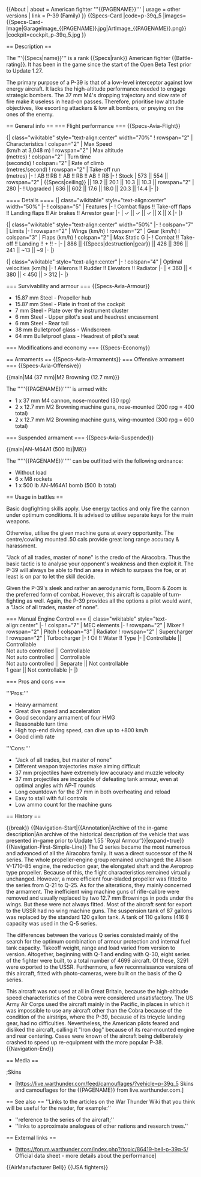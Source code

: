 {{About
| about = American fighter '''{{PAGENAME}}'''
| usage = other versions
| link = P-39 (Family)
}}
{{Specs-Card
|code=p-39q_5
|images={{Specs-Card-Image|GarageImage_{{PAGENAME}}.jpg|ArtImage_{{PAGENAME}}.png}}
|cockpit=cockpit_p-39q_5.jpg
}}

== Description ==
<!-- ''In the description, the first part should be about the history of and the creation and combat usage of the aircraft, as well as its key features. In the second part, tell the reader about the aircraft in the game. Insert a screenshot of the vehicle, so that if the novice player does not remember the vehicle by name, he will immediately understand what kind of vehicle the article is talking about.'' -->
The '''{{Specs|name}}''' is a rank {{Specs|rank}} American fighter {{Battle-rating}}. It has been in the game since the start of the Open Beta Test prior to Update 1.27.

The primary purpose of a P-39 is that of a low-level interceptor against low energy aircraft. It lacks the high-altitude performance needed to engage strategic bombers. The 37 mm M4's dropping trajectory and slow rate of fire make it useless in head-on passes. Therefore, prioritise low altitude objectives, like escorting attackers & low alt bombers, or preying on the ones of the enemy.

== General info ==
=== Flight performance ===
{{Specs-Avia-Flight}}
<!-- ''Describe how the aircraft behaves in the air. Speed, manoeuvrability, acceleration and allowable loads - these are the most important characteristics of the vehicle.'' -->

{| class="wikitable" style="text-align:center" width="70%"
! rowspan="2" | Characteristics
! colspan="2" | Max Speed<br>(km/h at 3,048 m)
! rowspan="2" | Max altitude<br>(metres)
! colspan="2" | Turn time<br>(seconds)
! colspan="2" | Rate of climb<br>(metres/second)
! rowspan="2" | Take-off run<br>(metres)
|-
! AB !! RB !! AB !! RB !! AB !! RB
|-
! Stock
| 573 || 554 || rowspan="2" | {{Specs|ceiling}} || 19.2 || 20.1 || 10.3 || 10.3 || rowspan="2" | 280
|-
! Upgraded
| 636 || 602 || 17.6 || 18.0 || 20.3 || 14.4
|-
|}

==== Details ====
{| class="wikitable" style="text-align:center" width="50%"
|-
! colspan="5" | Features
|-
! Combat flaps !! Take-off flaps !! Landing flaps !! Air brakes !! Arrestor gear
|-
| ✓ || ✓ || ✓ || X || X     <!-- ✓ -->
|-
|}

{| class="wikitable" style="text-align:center" width="50%"
|-
! colspan="7" | Limits
|-
! rowspan="2" | Wings (km/h)
! rowspan="2" | Gear (km/h)
! colspan="3" | Flaps (km/h)
! colspan="2" | Max Static G
|-
! Combat !! Take-off !! Landing !! + !! -
|-
| 886 <!-- {{Specs|destruction|body}} --> || {{Specs|destruction|gear}} || 426 || 396 || 241 || ~13 || ~9
|-
|}

{| class="wikitable" style="text-align:center"
|-
! colspan="4" | Optimal velocities (km/h)
|-
! Ailerons !! Rudder !! Elevators !! Radiator
|-
| < 360 || < 380 || < 450 || > 312
|-
|}

=== Survivability and armour ===
{{Specs-Avia-Armour}}
<!-- ''Examine the survivability of the aircraft. Note how vulnerable the structure is and how secure the pilot is, whether the fuel tanks are armoured, etc. Describe the armour, if there is any, and also mention the vulnerability of other critical aircraft systems.'' -->

* 15.87 mm Steel - Propeller hub
* 15.87 mm Steel - Plate in front of the cockpit
* 7 mm Steel - Plate over the instrument cluster
* 6 mm Steel - Upper pilot's seat and headrest encasement
* 6 mm Steel - Rear tail
* 38 mm Bulletproof glass - Windscreen
* 64 mm Bulletproof glass - Headrest of pilot's seat

=== Modifications and economy ===
{{Specs-Economy}}

== Armaments ==
{{Specs-Avia-Armaments}}
=== Offensive armament ===
{{Specs-Avia-Offensive}}
<!-- ''Describe the offensive armament of the aircraft, if any. Describe how effective the cannons and machine guns are in a battle, and also what belts or drums are better to use. If there is no offensive weaponry, delete this subsection.'' -->
{{main|M4 (37 mm)|M2 Browning (12.7 mm)}}

The '''''{{PAGENAME}}''''' is armed with:

* 1 x 37 mm M4 cannon, nose-mounted (30 rpg)
* 2 x 12.7 mm M2 Browning machine guns, nose-mounted (200 rpg = 400 total)
* 2 x 12.7 mm M2 Browning machine guns, wing-mounted (300 rpg = 600 total)

=== Suspended armament ===
{{Specs-Avia-Suspended}}
<!-- ''Describe the aircraft's suspended armament: additional cannons under the wings, bombs, rockets and torpedoes. This section is especially important for bombers and attackers. If there is no suspended weaponry remove this subsection.'' -->
{{main|AN-M64A1 (500 lb)|M8}}

The '''''{{PAGENAME}}''''' can be outfitted with the following ordnance:

* Without load
* 6 x M8 rockets
* 1 x 500 lb AN-M64A1 bomb (500 lb total)

== Usage in battles ==
<!-- ''Describe the tactics of playing in the aircraft, the features of using aircraft in a team and advice on tactics. Refrain from creating a "guide" - do not impose a single point of view, but instead, give the reader food for thought. Examine the most dangerous enemies and give recommendations on fighting them. If necessary, note the specifics of the game in different modes (AB, RB, SB).'' -->
Basic dogfighting skills apply. Use energy tactics and only fire the cannon under optimum conditions. It is advised to utilise separate keys for the main weapons.

Otherwise, utilise the given machine guns at every opportunity. The centre/cowling mounted .50 cals provide great long range accuracy & harassment.

"Jack of all trades, master of none" is the credo of the Airacobra. Thus the basic tactic is to analyse your opponent's weakness and then exploit it. The P-39 will always be able to find an area in which to surpass the foe, or at least is on par to let the skill decide.

Given the P-39's sleek and rather an aerodynamic form, Boom & Zoom is the preferred form of combat. However, this aircraft is capable of turn-fighting as well. Again, the P-39 provides all the options a pilot would want, a "Jack of all trades, master of none".

=== Manual Engine Control ===
{| class="wikitable" style="text-align:center"
|-
! colspan="7" | MEC elements
|-
! rowspan="2" | Mixer
! rowspan="2" | Pitch
! colspan="3" | Radiator
! rowspan="2" | Supercharger
! rowspan="2" | Turbocharger
|-
! Oil !! Water !! Type
|-
| Controllable || Controllable<br>Not auto controlled || Controllable<br>Not auto controlled || Controllable<br>Not auto controlled || Separate || Not controllable<br>1 gear || Not controllable
|-
|}

=== Pros and cons ===
<!-- ''Summarise and briefly evaluate the vehicle in terms of its characteristics and combat effectiveness. Mark its pros and cons in the bulleted list. Try not to use more than 6 points for each of the characteristics. Avoid using categorical definitions such as "bad", "good" and the like - use substitutions with softer forms such as "inadequate" and "effective".'' -->

'''Pros:'''

* Heavy armament
* Great dive speed and acceleration
* Good secondary armament of four HMG
* Reasonable turn time
* High top-end diving speed, can dive up to +800 km/h
* Good climb rate

'''Cons:'''

* "Jack of all trades, but master of none"
* Different weapon trajectories make aiming difficult
* 37 mm projectiles have extremely low accuracy and muzzle velocity
* 37 mm projectiles are incapable of defeating tank armour, even at optimal angles with AP-T rounds
* Long countdown for the 37 mm in both overheating and reload
* Easy to stall with full controls
* Low ammo count for the machine guns

== History ==
<!-- ''Describe the history of the creation and combat usage of the aircraft in more detail than in the introduction. If the historical reference turns out to be too long, take it to a separate article, taking a link to the article about the vehicle and adding a block "/History" (example: <nowiki>https://wiki.warthunder.com/(Vehicle-name)/History</nowiki>) and add a link to it here using the <code>main</code> template. Be sure to reference text and sources by using <code><nowiki><ref></ref></nowiki></code>, as well as adding them at the end of the article with <code><nowiki><references /></nowiki></code>. This section may also include the vehicle's dev blog entry (if applicable) and the in-game encyclopedia description (under <code><nowiki>=== In-game description ===</nowiki></code>, also if applicable).'' -->

{{break}}
{{Navigation-Start|{{Annotation|Archive of the in-game description|An archive of the historical description of the vehicle that was presented in-game prior to Update 1.55 'Royal Armour'}}|expand=true}}
{{Navigation-First-Simple-Line}}
The Q series became the most numerous and advanced of all the Airacobra family. It was a direct successor of the N series. The whole propeller-engine group remained unchanged: the Allison V-1710-85 engine, the reduction gear, the elongated shaft and the Aeroprop type propeller. Because of this, the flight characteristics remained virtually unchanged. However, a more efficient four-bladed propeller was fitted to the series from Q-21 to Q-25. As for the alterations, they mainly concerned the armament. The inefficient wing machine guns of rifle-calibre were removed and usually replaced by two 12.7 mm Brownings in pods under the wings. But these were not always fitted. Most of the aircraft sent for export to the USSR had no wing machine guns. The suspension tank of 87 gallons was replaced by the standard 120 gallon tank. A tank of 110 gallons (416 l) capacity was used in the Q-5 series.

The differences between the various Q series consisted mainly of the search for the optimum combination of armour protection and internal fuel tank capacity. Takeoff weight, range and load varied from version to version. Altogether, beginning with Q-1 and ending with Q-30, eight series of the fighter were built, to a total number of 4699 aircraft. Of these, 3291 were exported to the USSR. Furthermore, a few reconnaissance versions of this aircraft, fitted with photo-cameras, were built on the basis of the Q series.

This aircraft was not used at all in Great Britain, because the high-altitude speed characteristics of the Cobra were considered unsatisfactory. The US Army Air Corps used the aircraft mainly in the Pacific, in places in which it was impossible to use any aircraft other than the Cobra because of the condition of the airstrips, where the P-39, because of its tricycle landing gear, had no difficulties. Nevertheless, the American pilots feared and disliked the aircraft, calling it "Iron dog" because of its rear-mounted engine and rear centering. Cases were known of the aircraft being deliberately crashed to speed up re-equipment with the more popular P-38.
{{Navigation-End}}

== Media ==
<!-- ''Excellent additions to the article would be video guides, screenshots from the game, and photos.'' -->

;Skins
* [https://live.warthunder.com/feed/camouflages/?vehicle=p-39q_5 Skins and camouflages for the {{PAGENAME}} from live.warthunder.com.]

== See also ==
''Links to the articles on the War Thunder Wiki that you think will be useful for the reader, for example:''

* ''reference to the series of the aircraft;''
* ''links to approximate analogues of other nations and research trees.''

== External links ==
<!-- ''Paste links to sources and external resources, such as:''
* ''topic on the official game forum;''
* ''other literature.'' -->

* [https://forum.warthunder.com/index.php?/topic/86419-bell-p-39q-5/ Official data sheet - more details about the performance]

{{AirManufacturer Bell}}
{{USA fighters}}